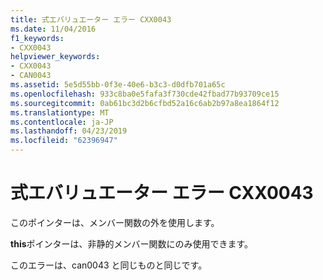 ```yaml
---
title: 式エバリュエーター エラー CXX0043
ms.date: 11/04/2016
f1_keywords:
- CXX0043
helpviewer_keywords:
- CXX0043
- CAN0043
ms.assetid: 5e5d55bb-0f3e-40e6-b3c3-d0dfb701a65c
ms.openlocfilehash: 933c8ba0e5fafa3f730cde42fbad77b93709ce15
ms.sourcegitcommit: 0ab61bc3d2b6cfbd52a16c6ab2b97a8ea1864f12
ms.translationtype: MT
ms.contentlocale: ja-JP
ms.lasthandoff: 04/23/2019
ms.locfileid: "62396947"
---
```

# <a name="expression-evaluator-error-cxx0043"></a>式エバリュエーター エラー CXX0043

このポインターは、メンバー関数の外を使用します。

**this**ポインターは、非静的メンバー関数にのみ使用できます。

このエラーは、can0043 と同じものと同じです。